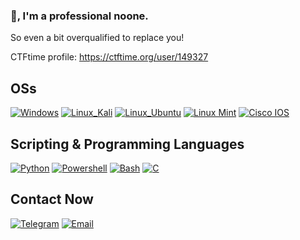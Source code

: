 ### 👋, I'm a professional noone.

So even a bit overqualified to replace you!

CTFtime profile: https://ctftime.org/user/149327

## OSs
[![Windows](https://img.shields.io/badge/-Windows-DC322F?style=for-the-badge&logo=windows)](https://example.com)
[![Linux_Kali](https://img.shields.io/badge/-Linux_Kali-DC322F?style=for-the-badge&logo=linux&logoColor=FFFFFF)](https://example.com)
[![Linux_Ubuntu](https://img.shields.io/badge/-Linux_Ubuntu-DC322F?style=for-the-badge&logo=Ubuntu&logoColor=FFFFFF)](https://example.com)
[![Linux Mint](https://img.shields.io/badge/Linux_Mint-DC322F?style=for-the-badge&logo=linux-mint&logoColor=white)](https://example.com)
[![Cisco IOS](https://img.shields.io/badge/Cisco%20IOS-DC322F?style=for-the-badge&logo=Cisco&logoColor=white)](https://example.com)

## Scripting & Programming Languages
[![Python](https://img.shields.io/badge/Python-DC322F?style=for-the-badge&logo=python&logoColor=white)](https://example.com)
[![Powershell](https://img.shields.io/badge/-Powershell-DC322F?style=for-the-badge&logo=Powershell&logoColor=FFFFFF)](https://example.com)
[![Bash](https://img.shields.io/badge/-Bash-DC322F?style=for-the-badge&logo=gnu-bash&logoColor=FFFFFF)](https://example.com)
[![C](https://img.shields.io/badge/-C-DC322F?style=for-the-badge&logo=C&logoColor=FFFFFF)](https://example.com)

## Contact Now
[![Telegram](https://img.shields.io/badge/-Telegram-DC322F?style=for-the-badge&logo=Telegram)](https://t.me/nomardt)
[![Email](https://img.shields.io/badge/-Email-DC322F?style=for-the-badge&logo=Thunderbird)](mailto:nomardt@aol.com)


<!--
**nomardt/nomardt** is a ✨ _special_ ✨ repository because its `README.md` (this file) appears on your GitHub profile.

Here are some ideas to get you started:

- 🔭 I’m currently working on ...
- 🌱 I’m currently learning ...
- 👯 I’m looking to collaborate on ...
- 🤔 I’m looking for help with ...
- 💬 Ask me about ...
- 📫 How to reach me: ...
- 😄 Pronouns: ...
- ⚡ Fun fact: ...
-->
